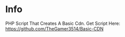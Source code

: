 # Info
PHP Script That Creates A Basic Cdn.
Get Script Here: https://github.com/TheGamer3514/Basic-CDN
